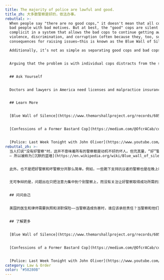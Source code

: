 ```yaml
---
title: The majority of police are lawful and good.
title_zh: 大多数警察是好的，依法办事。
rebuttal: >-
  When people say "there are no good cops," it doesn't mean that all cops are
  bad people with bad motives. But at best, the "good" cops are silent and
  complicit in a system that allows the bad cops to continue getting away with
  violence, discrimination, and corruption (often because they, too, suffer
  consequences for raising issues—this is known as the Blue Wall of Silence).

  Additionally, it’s not as simple as separating good cops and bad cops. For instance, some of the police who kneeled in support with protesters were also the ones who tear-gassed or arrested them later in the evening.


  Arguing that the problem is with individual cops distracts from the systemic change needed to allow good cops to be successful. In the U.S., the entire incentive structure for policing is complex and flawed—we shouldn't focus on reforming individual cops, but rather, fixing the entire system.


  ## Ask Yourself


  Doctors and lawyers in America need licenses and malpractice insurance—who should be held responsible when police cause harm? When cops and their supervisors turn a blind eye to bad behaviors, who polices their behavior?


  ## Learn More


  [Blue Wall of Silence](https://www.themarshallproject.org/records/605-blue-wall-of-silence) (Marshall Project)


  [Confessions of a Former Bastard Cop](https://medium.com/@OfcrACab/confessions-of-a-former-bastard-cop-bb14d17bc759) (Medium)


  [Police: Last Week Tonight with John Oliver](https://www.youtube.com/watch?v=Wf4cea5oObY) (HBO)
rebuttal_zh: >-
  当人们说"没有好警察"时，这并不意味着所有的警察都是动机不好的坏人。但充其量，“好”警察是沉默的，在一个允许坏警察继续逃避暴力出警的惩罚、歧视和腐败的系统中，他们是同谋。（因为通常如果他们提出了不同意见，他们会遭受严重后果
  – 所以被称为[沉默的蓝墙](https://en.wikipedia.org/wiki/Blue_wall_of_silence))。


  此外，也不是把好警察和坏警察分开那么简单。例如，一些跪下支持抗议者的警察也是在晚上晚些时候用催泪瓦斯驱散或逮捕他们的人。


  无可争辩的是，问题出在只把注意力集中到个别警察上，而没有关注让好警察取得成功所需的系统性变革。在美国，整个警务激励结构是复杂和有缺陷的——我们不应该专注于改变个别警察，而应该专注于修复整个系统。


  ## 问问自己


  美国的医生和律师需要执照和渎职保险——当警察造成伤害时，谁应该承担责任？当警察和他们的主管对不良行为视而不见时，谁来控制他们的行为？


  ## 了解更多


  [Blue Wall of Silence](https://www.themarshallproject.org/records/605-blue-wall-of-silence) (Marshall Project)


  [Confessions of a Former Bastard Cop](https://medium.com/@OfcrACab/confessions-of-a-former-bastard-cop-bb14d17bc759) (Medium)


  [Police: Last Week Tonight with John Oliver](https://www.youtube.com/watch?v=Wf4cea5oObY) (HBO)
category: Law & Order
color: "#58280B"
---
```

